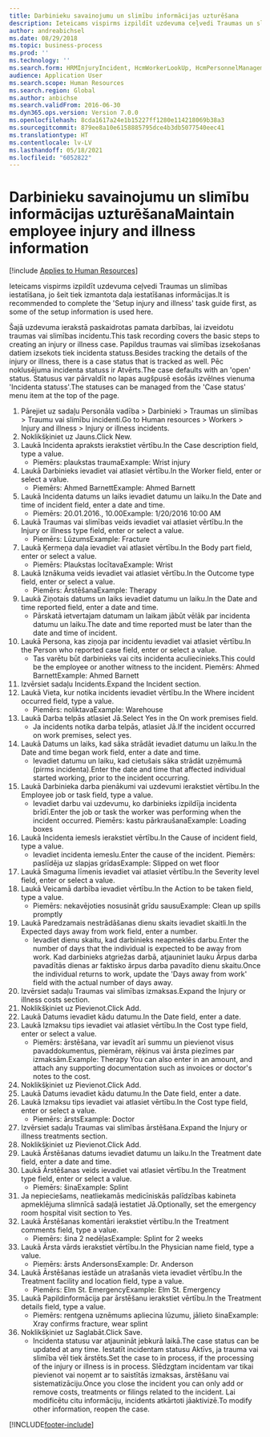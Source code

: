 ```yaml
---
title: Darbinieku savainojumu un slimību informācijas uzturēšana
description: Ieteicams vispirms izpildīt uzdevuma ceļvedi Traumas un slimības iestatīšana, jo šeit tiek izmantota daļa iestatīšanas informācijas.
author: andreabichsel
ms.date: 08/29/2018
ms.topic: business-process
ms.prod: ''
ms.technology: ''
ms.search.form: HRMInjuryIncident, HcmWorkerLookUp, HcmPersonnelManagementWorkspace
audience: Application User
ms.search.scope: Human Resources
ms.search.region: Global
ms.author: anbichse
ms.search.validFrom: 2016-06-30
ms.dyn365.ops.version: Version 7.0.0
ms.openlocfilehash: 8cda1617a24e1b15227ff1280e114218069b38a3
ms.sourcegitcommit: 879ee8a10e6158885795dce4b3db5077540eec41
ms.translationtype: HT
ms.contentlocale: lv-LV
ms.lasthandoff: 05/18/2021
ms.locfileid: "6052822"
---
```

# <a name="maintain-employee-injury-and-illness-information"></a><span data-ttu-id="1aeae-103">Darbinieku savainojumu un slimību informācijas uzturēšana</span><span class="sxs-lookup"><span data-stu-id="1aeae-103">Maintain employee injury and illness information</span></span>

[!include [Applies to Human Resources](../includes/applies-to-hr.md)]



<span data-ttu-id="1aeae-104">Ieteicams vispirms izpildīt uzdevuma ceļvedi Traumas un slimības iestatīšana, jo šeit tiek izmantota daļa iestatīšanas informācijas.</span><span class="sxs-lookup"><span data-stu-id="1aeae-104">It is recommended to complete the 'Setup injury and illness' task guide first, as some of the setup information is used here.</span></span> 



<span data-ttu-id="1aeae-105">Šajā uzdevuma ierakstā paskaidrotas pamata darbības, lai izveidotu traumas vai slimības incidentu.</span><span class="sxs-lookup"><span data-stu-id="1aeae-105">This task recording covers the basic steps to creating an injury or illness case.</span></span> <span data-ttu-id="1aeae-106">Papildus traumas vai slimības izsekošanas datiem izsekots tiek incidenta statuss.</span><span class="sxs-lookup"><span data-stu-id="1aeae-106">Besides tracking the details of the injury or illness, there is a case status that is tracked as well.</span></span>  <span data-ttu-id="1aeae-107">Pēc noklusējuma incidenta statuss ir Atvērts.</span><span class="sxs-lookup"><span data-stu-id="1aeae-107">The case defaults with an 'open' status.</span></span>  <span data-ttu-id="1aeae-108">Statusus var pārvaldīt no lapas augšpusē esošās izvēlnes vienuma 'Incidenta statuss'.</span><span class="sxs-lookup"><span data-stu-id="1aeae-108">The statuses can be managed from the 'Case status' menu item at the top of the page.</span></span>

1. <span data-ttu-id="1aeae-109">Pārejiet uz sadaļu Personāla vadība > Darbinieki > Traumas un slimības > Traumu vai slimību incidenti.</span><span class="sxs-lookup"><span data-stu-id="1aeae-109">Go to Human resources > Workers > Injury and illness > Injury or illness incidents.</span></span>
2. <span data-ttu-id="1aeae-110">Noklikšķiniet uz Jauns.</span><span class="sxs-lookup"><span data-stu-id="1aeae-110">Click New.</span></span>
3. <span data-ttu-id="1aeae-111">Laukā Incidenta apraksts ierakstiet vērtību.</span><span class="sxs-lookup"><span data-stu-id="1aeae-111">In the Case description field, type a value.</span></span>
    * <span data-ttu-id="1aeae-112">Piemērs: plaukstas trauma</span><span class="sxs-lookup"><span data-stu-id="1aeae-112">Example:  Wrist injury</span></span>  
4. <span data-ttu-id="1aeae-113">Laukā Darbinieks ievadiet vai atlasiet vērtību.</span><span class="sxs-lookup"><span data-stu-id="1aeae-113">In the Worker field, enter or select a value.</span></span>
    * <span data-ttu-id="1aeae-114">Piemērs: Ahmed Barnett</span><span class="sxs-lookup"><span data-stu-id="1aeae-114">Example: Ahmed Barnett</span></span>  
5. <span data-ttu-id="1aeae-115">Laukā Incidenta datums un laiks ievadiet datumu un laiku.</span><span class="sxs-lookup"><span data-stu-id="1aeae-115">In the Date and time of incident field, enter a date and time.</span></span>
    * <span data-ttu-id="1aeae-116">Piemērs: 20.01.2016., 10.00</span><span class="sxs-lookup"><span data-stu-id="1aeae-116">Example:  1/20/2016 10:00 AM</span></span>  
6. <span data-ttu-id="1aeae-117">Laukā Traumas vai slimības veids ievadiet vai atlasiet vērtību.</span><span class="sxs-lookup"><span data-stu-id="1aeae-117">In the Injury or illness type field, enter or select a value.</span></span>
    * <span data-ttu-id="1aeae-118">Piemērs: Lūzums</span><span class="sxs-lookup"><span data-stu-id="1aeae-118">Example:  Fracture</span></span>  
7. <span data-ttu-id="1aeae-119">Laukā Ķermeņa daļa ievadiet vai atlasiet vērtību.</span><span class="sxs-lookup"><span data-stu-id="1aeae-119">In the Body part field, enter or select a value.</span></span>
    * <span data-ttu-id="1aeae-120">Piemērs: Plaukstas locītava</span><span class="sxs-lookup"><span data-stu-id="1aeae-120">Example:  Wrist</span></span>  
8. <span data-ttu-id="1aeae-121">Laukā Iznākuma veids ievadiet vai atlasiet vērtību.</span><span class="sxs-lookup"><span data-stu-id="1aeae-121">In the Outcome type field, enter or select a value.</span></span>
    * <span data-ttu-id="1aeae-122">Piemērs: Ārstēšana</span><span class="sxs-lookup"><span data-stu-id="1aeae-122">Example:  Therapy</span></span>  
9. <span data-ttu-id="1aeae-123">Laukā Ziņotais datums un laiks ievadiet datumu un laiku.</span><span class="sxs-lookup"><span data-stu-id="1aeae-123">In the Date and time reported field, enter a date and time.</span></span>
    * <span data-ttu-id="1aeae-124">Pārskatā ietvertajam datumam un laikam jābūt vēlāk par incidenta datumu un laiku.</span><span class="sxs-lookup"><span data-stu-id="1aeae-124">The date and time reported must be later than the date and time of incident.</span></span>  
10. <span data-ttu-id="1aeae-125">Laukā Persona, kas ziņoja par incidentu ievadiet vai atlasiet vērtību.</span><span class="sxs-lookup"><span data-stu-id="1aeae-125">In the Person who reported case field, enter or select a value.</span></span>
    * <span data-ttu-id="1aeae-126">Tas varētu būt darbinieks vai cits incidenta aculiecinieks.</span><span class="sxs-lookup"><span data-stu-id="1aeae-126">This could be the employee or another witness to the incident.</span></span>  <span data-ttu-id="1aeae-127">Piemērs: Ahmed Barnett</span><span class="sxs-lookup"><span data-stu-id="1aeae-127">Example: Ahmed Barnett</span></span>  
11. <span data-ttu-id="1aeae-128">Izvērsiet sadaļu Incidents.</span><span class="sxs-lookup"><span data-stu-id="1aeae-128">Expand the Incident section.</span></span>
12. <span data-ttu-id="1aeae-129">Laukā Vieta, kur notika incidents ievadiet vērtību.</span><span class="sxs-lookup"><span data-stu-id="1aeae-129">In the Where incident occurred field, type a value.</span></span>
    * <span data-ttu-id="1aeae-130">Piemērs: noliktava</span><span class="sxs-lookup"><span data-stu-id="1aeae-130">Example:  Warehouse</span></span>  
13. <span data-ttu-id="1aeae-131">Laukā Darba telpās atlasiet Jā.</span><span class="sxs-lookup"><span data-stu-id="1aeae-131">Select Yes in the On work premises field.</span></span>
    * <span data-ttu-id="1aeae-132">Ja incidents notika darba telpās, atlasiet Jā.</span><span class="sxs-lookup"><span data-stu-id="1aeae-132">If the incident occurred on work premises, select yes.</span></span>  
14. <span data-ttu-id="1aeae-133">Laukā Datums un laiks, kad sāka strādāt ievadiet datumu un laiku.</span><span class="sxs-lookup"><span data-stu-id="1aeae-133">In the Date and time began work field, enter a date and time.</span></span>
    * <span data-ttu-id="1aeae-134">Ievadiet datumu un laiku, kad cietušais sāka strādāt uzņēmumā (pirms incidenta).</span><span class="sxs-lookup"><span data-stu-id="1aeae-134">Enter the date and time that affected individual started working, prior to the incident occurring.</span></span>  
15. <span data-ttu-id="1aeae-135">Laukā Darbinieka darba pienākumi vai uzdevumi ierakstiet vērtību.</span><span class="sxs-lookup"><span data-stu-id="1aeae-135">In the Employee job or task field, type a value.</span></span>
    * <span data-ttu-id="1aeae-136">Ievadiet darbu vai uzdevumu, ko darbinieks izpildīja incidenta brīdī.</span><span class="sxs-lookup"><span data-stu-id="1aeae-136">Enter the job or task the worker was performing when the incident occurred.</span></span>  <span data-ttu-id="1aeae-137">Piemērs: kastu pārkraušana</span><span class="sxs-lookup"><span data-stu-id="1aeae-137">Example:  Loading boxes</span></span>  
16. <span data-ttu-id="1aeae-138">Laukā Incidenta iemesls ierakstiet vērtību.</span><span class="sxs-lookup"><span data-stu-id="1aeae-138">In the Cause of incident field, type a value.</span></span>
    * <span data-ttu-id="1aeae-139">Ievadiet incidenta iemeslu.</span><span class="sxs-lookup"><span data-stu-id="1aeae-139">Enter the cause of the incident.</span></span>  <span data-ttu-id="1aeae-140">Piemērs: paslīdēja uz slapjas grīdas</span><span class="sxs-lookup"><span data-stu-id="1aeae-140">Example:  Slipped on wet floor</span></span>  
17. <span data-ttu-id="1aeae-141">Laukā Smaguma līmenis ievadiet vai atlasiet vērtību.</span><span class="sxs-lookup"><span data-stu-id="1aeae-141">In the Severity level field, enter or select a value.</span></span>
18. <span data-ttu-id="1aeae-142">Laukā Veicamā darbība ievadiet vērtību.</span><span class="sxs-lookup"><span data-stu-id="1aeae-142">In the Action to be taken field, type a value.</span></span>
    * <span data-ttu-id="1aeae-143">Piemērs: nekavējoties nosusināt grīdu sausu</span><span class="sxs-lookup"><span data-stu-id="1aeae-143">Example:  Clean up spills promptly</span></span>  
19. <span data-ttu-id="1aeae-144">Laukā Paredzamais nestrādāšanas dienu skaits ievadiet skaitli.</span><span class="sxs-lookup"><span data-stu-id="1aeae-144">In the Expected days away from work field, enter a number.</span></span>
    * <span data-ttu-id="1aeae-145">Ievadiet dienu skaitu, kad darbinieks neapmeklēs darbu.</span><span class="sxs-lookup"><span data-stu-id="1aeae-145">Enter the number of days that the individual is expected to be away from work.</span></span>  <span data-ttu-id="1aeae-146">Kad darbinieks atgriežas darbā, atjauniniet lauku Ārpus darba pavadītās dienas ar faktisko ārpus darba pavadīto dienu skaitu.</span><span class="sxs-lookup"><span data-stu-id="1aeae-146">Once the individual returns to work, update the 'Days away from work' field with the actual number of days away.</span></span>  
20. <span data-ttu-id="1aeae-147">Izvērsiet sadaļu Traumas vai slimības izmaksas.</span><span class="sxs-lookup"><span data-stu-id="1aeae-147">Expand the Injury or illness costs section.</span></span>
21. <span data-ttu-id="1aeae-148">Noklikšķiniet uz Pievienot.</span><span class="sxs-lookup"><span data-stu-id="1aeae-148">Click Add.</span></span>
22. <span data-ttu-id="1aeae-149">Laukā Datums ievadiet kādu datumu.</span><span class="sxs-lookup"><span data-stu-id="1aeae-149">In the Date field, enter a date.</span></span>
23. <span data-ttu-id="1aeae-150">Laukā Izmaksu tips ievadiet vai atlasiet vērtību.</span><span class="sxs-lookup"><span data-stu-id="1aeae-150">In the Cost type field, enter or select a value.</span></span>
    * <span data-ttu-id="1aeae-151">Piemērs: ārstēšana, var ievadīt arī summu un pievienot visus pavaddokumentus, piemēram, rēķinus vai ārsta piezīmes par izmaksām.</span><span class="sxs-lookup"><span data-stu-id="1aeae-151">Example:  Therapy    You can also enter in an amount, and attach any supporting documentation such as invoices or doctor's notes to the cost.</span></span>  
24. <span data-ttu-id="1aeae-152">Noklikšķiniet uz Pievienot.</span><span class="sxs-lookup"><span data-stu-id="1aeae-152">Click Add.</span></span>
25. <span data-ttu-id="1aeae-153">Laukā Datums ievadiet kādu datumu.</span><span class="sxs-lookup"><span data-stu-id="1aeae-153">In the Date field, enter a date.</span></span>
26. <span data-ttu-id="1aeae-154">Laukā Izmaksu tips ievadiet vai atlasiet vērtību.</span><span class="sxs-lookup"><span data-stu-id="1aeae-154">In the Cost type field, enter or select a value.</span></span>
    * <span data-ttu-id="1aeae-155">Piemērs: ārsts</span><span class="sxs-lookup"><span data-stu-id="1aeae-155">Example: Doctor</span></span>  
27. <span data-ttu-id="1aeae-156">Izvērsiet sadaļu Traumas vai slimības ārstēšana.</span><span class="sxs-lookup"><span data-stu-id="1aeae-156">Expand the Injury or illness treatments section.</span></span>
28. <span data-ttu-id="1aeae-157">Noklikšķiniet uz Pievienot.</span><span class="sxs-lookup"><span data-stu-id="1aeae-157">Click Add.</span></span>
29. <span data-ttu-id="1aeae-158">Laukā Ārstēšanas datums ievadiet datumu un laiku.</span><span class="sxs-lookup"><span data-stu-id="1aeae-158">In the Treatment date field, enter a date and time.</span></span>
30. <span data-ttu-id="1aeae-159">Laukā Ārstēšanas veids ievadiet vai atlasiet vērtību.</span><span class="sxs-lookup"><span data-stu-id="1aeae-159">In the Treatment type field, enter or select a value.</span></span>
    * <span data-ttu-id="1aeae-160">Piemērs: šina</span><span class="sxs-lookup"><span data-stu-id="1aeae-160">Example:  Splint</span></span>  
31. <span data-ttu-id="1aeae-161">Ja nepieciešams, neatliekamās medicīniskās palīdzības kabineta apmeklējuma slimnīcā sadaļā iestatiet Jā.</span><span class="sxs-lookup"><span data-stu-id="1aeae-161">Optionally, set the emergency room hospital visit section to Yes.</span></span>
32. <span data-ttu-id="1aeae-162">Laukā Ārstēšanas komentāri ierakstiet vērtību.</span><span class="sxs-lookup"><span data-stu-id="1aeae-162">In the Treatment comments field, type a value.</span></span>
    * <span data-ttu-id="1aeae-163">Piemērs: šina 2 nedēļas</span><span class="sxs-lookup"><span data-stu-id="1aeae-163">Example:  Splint for 2 weeks</span></span>  
33. <span data-ttu-id="1aeae-164">Laukā Ārsta vārds ierakstiet vērtību.</span><span class="sxs-lookup"><span data-stu-id="1aeae-164">In the Physician name field, type a value.</span></span>
    * <span data-ttu-id="1aeae-165">Piemērs: ārsts Andersons</span><span class="sxs-lookup"><span data-stu-id="1aeae-165">Example:  Dr. Anderson</span></span>  
34. <span data-ttu-id="1aeae-166">Laukā Ārstēšanas iestāde un atrašanās vieta ievadiet vērtību.</span><span class="sxs-lookup"><span data-stu-id="1aeae-166">In the Treatment facility and location field, type a value.</span></span>
    * <span data-ttu-id="1aeae-167">Piemērs: Elm St. Emergency</span><span class="sxs-lookup"><span data-stu-id="1aeae-167">Example:  Elm St. Emergency</span></span>  
35. <span data-ttu-id="1aeae-168">Laukā Papildinformācija par ārstēšanu ierakstiet vērtību.</span><span class="sxs-lookup"><span data-stu-id="1aeae-168">In the Treatment details field, type a value.</span></span>
    * <span data-ttu-id="1aeae-169">Piemērs: rentgena uznēmums apliecina lūzumu, jālieto šina</span><span class="sxs-lookup"><span data-stu-id="1aeae-169">Example:  Xray confirms fracture, wear splint</span></span>  
36. <span data-ttu-id="1aeae-170">Noklikšķiniet uz Saglabāt.</span><span class="sxs-lookup"><span data-stu-id="1aeae-170">Click Save.</span></span>
    * <span data-ttu-id="1aeae-171">Incidenta statusu var atjaunināt jebkurā laikā.</span><span class="sxs-lookup"><span data-stu-id="1aeae-171">The case status can be updated at any time.</span></span>  <span data-ttu-id="1aeae-172">Iestatīt incidentam statusu Aktīvs, ja trauma vai slimība vēl tiek ārstēts.</span><span class="sxs-lookup"><span data-stu-id="1aeae-172">Set the case to in process, if the processing of the injury or illness is in process.</span></span>  <span data-ttu-id="1aeae-173">Slēdzgtam incidentam var tikai pievienot vai noņemt ar to saistītās izmaksas, ārstēšanu vai sistematizāciju.</span><span class="sxs-lookup"><span data-stu-id="1aeae-173">Once you close the incident you can only add or remove costs, treatments or filings related to the incident.</span></span>  <span data-ttu-id="1aeae-174">Lai modificētu citu informāciju, incidents atkārtoti jāaktivizē.</span><span class="sxs-lookup"><span data-stu-id="1aeae-174">To modify other information, reopen the case.</span></span>  



[!INCLUDE[footer-include](../includes/footer-banner.md)]